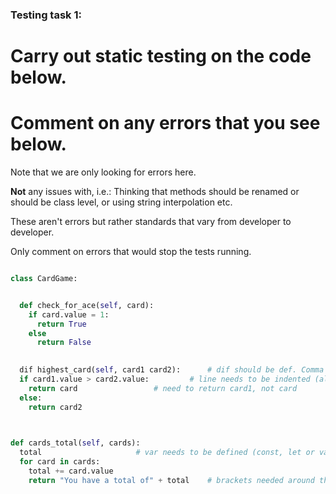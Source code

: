 ### Testing task 1:

# Carry out static testing on the code below.

# Comment on any errors that you see below.

Note that we are only looking for errors here.

**Not** any issues with, i.e.:
Thinking that methods should be renamed or should be class level, or using string interpolation etc.

These aren't errors but rather standards that vary from developer to developer.

Only comment on errors that would stop the tests running.

```python

class CardGame:


  def check_for_ace(self, card):
    if card.value = 1:				
      return True
    else
      return False
   

  dif highest_card(self, card1 card2):		# dif should be def. Comma required between card1 and card2 in parameters
  if card1.value > card2.value:			# line needs to be indented (also apples to subsequent lines in this function)
    return card					# need to return card1, not card
  else:
    return card2
  


def cards_total(self, cards):
  total						# var needs to be defined (const, let or var). Needs to be set to an initial value.
  for card in cards:
    total += card.value
    return "You have a total of" + total	# brackets needed around the statement to be returned
  
```
